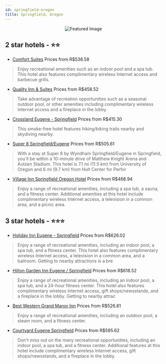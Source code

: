 ```yaml
---
id: springfield-oregon
title: Springfield, Oregon
---
```


<center><img src="https://i.travelapi.com/hotels/2000000/1860000/1856000/1855957/83f49853_z.jpg" alt="Featured Image" /></center>


##  2 star hotels - ⭐️⭐️

-    [Comfort Suites](https://us.hurb.com/hotels/springfield/comfort-suites-JNP-JP019979?cmp=18055) Prices from R$538.58
   > Enjoy recreational amenities such as an indoor pool and a spa tub. This hotel also features complimentary wireless Internet access and barbecue grills.
-    [Quality Inn & Suites](https://us.hurb.com/hotels/springfield/quality-inn-suites-JNP-JP019981?cmp=18055) Prices from R$458.52
   > Take advantage of recreation opportunities such as a seasonal outdoor pool, or other amenities including complimentary wireless Internet access and a fireplace in the lobby.
-    [Crossland Eugene - Springfield](https://us.hurb.com/hotels/springfield/crossland-eugene-springfield-JNP-JP251834?cmp=18055) Prices from R$415.30
   > This smoke-free hotel features hiking/biking trails nearby and skydiving nearby.
-    [Super 8 Springfield/Eugene](https://us.hurb.com/hotels/springfield/super-8-springfield-eugene-JNP-JP252368?cmp=18055) Prices from R$505.61
   > With a stay at Super 8 by Wyndham Springfield/Eugene in Springfield, you'll be within a 10-minute drive of Matthew Knight Arena and Autzen Stadium. This hotel is 7.1 mi (11.5 km) from University of Oregon and 6 mi (9.7 km) from Hult Center for Perfor
-    [Village Inn Springfield Oregon Hotel](https://us.hurb.com/hotels/springfield/village-inn-springfield-oregon-hotel-JNP-JP253644?cmp=18055) Prices from R$468.94
   > Enjoy a range of recreational amenities, including a spa tub, a sauna, and a fitness center. Additional amenities at this hotel include complimentary wireless Internet access, a television in a common area, and a picnic area.

##  3 star hotels - ⭐️⭐️⭐️

-    [Holiday Inn Eugene - Springfield](https://us.hurb.com/hotels/springfield/holiday-inn-eugene-springfield-JNP-JP206146?cmp=18055) Prices from R$626.02
   > Enjoy a range of recreational amenities, including an indoor pool, a spa tub, and a fitness center. This hotel also features complimentary wireless Internet access, a television in a common area, and a ballroom. Getting to nearby attractions is a bre
-    [Hilton Garden Inn Eugene / Springfield](https://us.hurb.com/hotels/springfield/hilton-garden-inn-eugene-springfield-JNP-JP019983?cmp=18055) Prices from R$618.52
   > Enjoy a range of recreational amenities, including an indoor pool, a spa tub, and a 24-hour fitness center. This hotel also features complimentary wireless Internet access, gift shops/newsstands, and a fireplace in the lobby. Getting to nearby attrac
-    [Best Western Grand Manor Inn](https://us.hurb.com/hotels/springfield/best-western-grand-manor-inn-JNP-JP019988?cmp=18055) Prices from R$526.81
   > Enjoy a range of recreational amenities, including an outdoor pool, a steam room, and a fitness center.
-    [Courtyard Eugene Springfield](https://us.hurb.com/hotels/springfield/courtyard-eugene-springfield-JNP-JP971937?cmp=18055) Prices from R$595.62
   > Don't miss out on the many recreational opportunities, including an indoor pool, a spa tub, and a fitness center. Additional features at this hotel include complimentary wireless Internet access, gift shops/newsstands, and a fireplace in the lobby.
